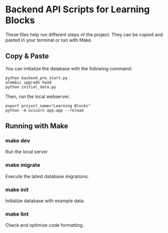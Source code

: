 # Backend API Scripts for Learning Blocks

These files help run different steps of the project. They can be copied and pasted in your terminal or run with Make.

## Copy & Paste

You can initialize the database with the following command:

```shell
python backend_pre_start.py
alembic upgrade head
python initial_data.py
```

Then, run the local webserver.

```shell
export project_name="Learning Blocks"
python -m uvicorn app:app --reload
```

## Running with Make

### make dev

Run the local server

### make migrate

Execute the latest database migrations.

### make init

Initialize database with example data.

### make lint

Check and optimize code formatting. 

